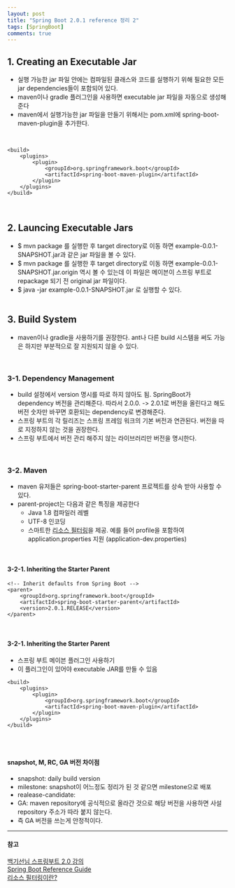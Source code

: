 ```yaml
---
layout: post
title: "Spring Boot 2.0.1 reference 정리 2"
tags: [SpringBoot]
comments: true
---
```


## 1. Creating an Executable Jar
- 실행 가능한 jar 파일 안에는 컴파일된 클래스와 코드를 실행하기 위해 필요한 모든 jar dependencies들이 포함되어 있다.
- maven이나 gradle 플러그인을 사용하면 executable jar 파일을 자동으로 생성해준다
- maven에서 실행가능한 jar 파일을 만들기 위해서는 pom.xml에 spring-boot-maven-plugin을 추가한다.
<br/>

```
<build>
	<plugins>
		<plugin>
			<groupId>org.springframework.boot</groupId>
			<artifactId>spring-boot-maven-plugin</artifactId>
		</plugin>
	</plugins>
</build>
```

<br/>

## 2. Launcing Executable Jars
- $ mvn package 를 실행한 후 target directory로 이동 하면 example-0.0.1-SNAPSHOT.jar과 같은 jar 파일을 볼 수 있다.
- $ mvn package 를 실행한 후 target directory로 이동 하면 example-0.0.1-SNAPSHOT.jar.origin 역시 볼 수 있는데 이 파일은 메이븐이 스프링 부트로 repackage 되기 전 original jar 파일이다.
- $ java \-jar example-0.0.1-SNAPSHOT.jar 로 실행할 수 있다.
<br/><br/>

## 3. Build System
- maven이나 gradle을 사용하기를 권장한다. ant나 다른 build 시스템을 써도 가능은 하지만 부분적으로 잘 지원되지 않을 수 있다.

<br/>

### 3-1. Dependency Management
- build 설정에서 version 명시를 따로 하지 않아도 됨. SpringBoot가 dependency 버전을 관리해준다. 따라서 2.0.0. -> 2.0.1로 버전을 올린다고 해도 버전 숫자만 바꾸면 호환되는 dependency로 변경해준다.
- 스프링 부트의 각 릴리즈는 스프링 프레임 워크의 기본 버전과 연관된다. 버전을 따로 지정하지 않는 것을 권장한다.
- 스프링 부트에서 버전 관리 해주지 않는 라이브러리만 버전을 명시한다.
<br/>

### 3-2. Maven
- maven 유저들은 spring-boot-starter-parent 프로젝트를 상속 받아 사용할 수 있다.
- parent-project는 다음과 같은 특징을 제공한다
  - Java 1.8 컴파일러 레벨
  - UTF-8 인코딩
  - 스마트한 [리소스 필터링](http://yjacket.tistory.com/75)을 제공. 예를 들어 profile을 포함하여 application.properties 지원 (application-dev.properties)
<br/>

#### 3-2-1. Inheriting the Starter Parent  
```
<!-- Inherit defaults from Spring Boot -->
<parent>
	<groupId>org.springframework.boot</groupId>
	<artifactId>spring-boot-starter-parent</artifactId>
	<version>2.0.1.RELEASE</version>
</parent>
```
<br/>

#### 3-2-1. Inheriting the Starter Parent
- 스프링 부트 메이븐 플러그인 사용하기
- 이 플러그인이 있어야 executable JAR를 만들 수 있음  

```
<build>
	<plugins>
		<plugin>
			<groupId>org.springframework.boot</groupId>
			<artifactId>spring-boot-maven-plugin</artifactId>
		</plugin>
	</plugins>
</build>
```  
<br><br>

#### snapshot, M, RC, GA 버전 차이점
- snapshot: daily build version
- milestone: snapshot이 어느정도 정리가 된 것 같으면 milestone으로 배포
- realease-candidate:
- GA: maven repository에 공식적으로 올라간 것으로 해당 버전을 사용하면 사설 repository 주소가 따라 붙지 않는다.
- 즉 GA 버전을 쓰는게 안정적이다.

---
#### 참고
[백기선님 스프링부트 2.0 강의](https://www.youtube.com/watch?v=PicKx3lDGLk&feature=youtu.be) <br/>
[Spring Boot Reference Guide](https://docs.spring.io/spring-boot/docs/current/reference/htmlsingle/) <br/>
[리소스 필터링이란?](http://yjacket.tistory.com/75)
